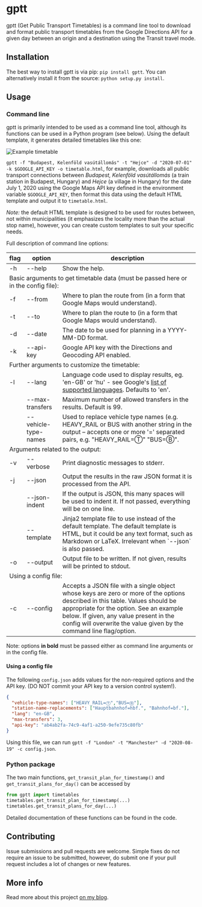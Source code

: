 # gptt

gptt (Get Public Transport Timetables) is a command line tool to download and format public transport timetables from the Google Directions API for a given day between an origin and a destination using the Transit travel mode. 

## Installation

The best way to install gptt is via pip: `pip install gptt`. You can alternatively install it from the source: `python setup.py install`.

## Usage

### Command line

gptt is primarily intended to be used as a command line tool, although its functions can be used in a Python program (see below). Using the default template, it generates detailed timetables like this one:

![Example timetable](https://gitcdn.link/repo/andrashann/generate-nice-timetables/master/timetable.png)

`gptt -f "Budapest, Kelenföld vasútállomás" -t "Hejce" -d "2020-07-01" -k $GOOGLE_API_KEY -o timetable.html`, for example, downloads all public transport connections between *Budapest, Kelenföld vasútállomás* (a train station in Budapest, Hungary) and *Hejce* (a village in Hungary) for the date July 1, 2020 using the Google Maps API key defined in the environment variable `$GOOGLE_API_KEY`, then format this data using the default HTML template and output it to `timetable.html`.

*Note:* the default HTML template is designed to be used for routes between, not within municipalities (it emphasizes the locality more than the actual stop name), however, you can create custom templates to suit your specific needs.

Full description of command line options:

<table>
<thead>
  <tr>
    <th>flag</th>
    <th>option</th>
    <th>description</th>
  </tr>
</thead>
<tbody>
  <tr>
    <td>-h</td>
    <td>--help</td>
    <td>Show the help.</td>
  </tr>
  <tr>
    <td colspan="3"><span style="font-weight:normal">Basic arguments to get timetable data (must be passed here or in the config file):</span></td>
  </tr>
  <tr>
    <td>-f</td>
    <td>--from</td>
    <td>Where to plan the route from (in a form that Google Maps would understand).</td>
  </tr>
  <tr>
    <td>-t</td>
    <td>--to</td>
    <td>Where to plan the route to (in a form that Google Maps would understand).</td>
  </tr>
  <tr>
    <td>-d</td>
    <td>--date</td>
    <td>The date to be used for planning in a YYYY-MM-DD format.</td>
  </tr>
  <tr>
    <td>-k</td>
    <td>--api-key</td>
    <td>Google API key with the Directions and Geocoding API enabled.</td>
  </tr>
  <tr>
    <td colspan="3"><span style="font-weight:normal">Further arguments to customize the timetable:</span></td>
  </tr>
  <tr>
    <td>-l</td>
    <td>--lang</td>
    <td>Language code used to display results, eg. 'en-GB' or 'hu' - see Google's <a href="https://developers.google.com/maps/faq#languagesupport" target="_blank" rel="noopener noreferrer">list of supported languages</a>. Defaults to 'en'.</td>
  </tr>
  <tr>
    <td> </td>
    <td>--max-transfers</td>
    <td>Maximum number of allowed transfers in the results. Default is 99.</td>
  </tr>
  <tr>
    <td> </td>
    <td>--vehicle-type-names</td>
    <td>Used to replace vehicle type names (e.g. HEAVY_RAIL or BUS with another string in the output – accepts one or more '=' separated pairs, e.g. "HEAVY_RAIL=Ⓣ" "BUS=Ⓑ".</td>
  </tr>
  <tr>
    <td colspan="3"> <span style="font-weight:normal">Arguments related to the output:</span></td>
  </tr>
  <tr>
    <td>-v</td>
    <td>--verbose</td>
    <td>Print diagnostic messages to stderr.</td>
  </tr>
  <tr>
    <td>-j</td>
    <td>--json</td>
    <td>Output the results in the raw JSON format it is processed from the API.</td>
  </tr>
  <tr>
    <td> </td>
    <td>--json-indent</td>
    <td>If the output is JSON, this many spaces will be used to indent it. If not passed, everything will be on one line.</td>
  </tr>
  <tr>
    <td> </td>
    <td>--template</td>
    <td>Jinja2 template file to use instead of the default template. The default template is HTML, but it could be any text format, such as Markdown or LaTeX. Irrelevant when `--json` is also passed.</td>
  </tr>
  <tr>
    <td>-o</td>
    <td>--output</td>
    <td>Output file to be written. If not given, results will be printed to stdout.</td>
  </tr>
  <tr>
    <td colspan="3">Using a config file:</td>
  </tr>
  <tr>
    <td>-c</td>
    <td>--config</td>
    <td>Accepts a JSON file with a single object whose keys are zero or more of the options described in this table. Values should be appropriate for the option. See an example below. If given, any value present in the config will overwrite the value given by the command line flag/option.</td>
  </tr>
</tbody>
</table>

Note: options **in bold** must be passed either as command line arguments or in the config file.

#### Using a config file

The following `config.json` adds values for the non-required options and the API key. (DO NOT commit your API key to a version control system!). 

```JSON
{
  "vehicle-type-names": ["HEAVY_RAIL=Ⓣ","BUS=Ⓑ"],
  "station-name-replacements": ["Hauptbahnhof=hbf.", "Bahnhof=bf."],
  "lang": "en-GB",
  "max-transfers": 3,
  "api-key": "ab4ab2fa-74c9-4af1-a250-9efe735c80fb"
}
```

Using this file, we can run `gptt -f "London" -t "Manchester" -d "2020-08-19" -c config.json`.

### Python package

The two main functions, `get_transit_plan_for_timestamp()` and `get_transit_plans_for_day()` can be accessed by

```python
from gptt import timetables
timetables.get_transit_plan_for_timestamp(...)
timetables.get_transit_plans_for_day(...)
```

Detailed documentation of these functions can be found in the code.

## Contributing

Issue submissions and pull requests are welcome. Simple fixes do not require an issue to be submitted, however, do submit one if your pull request includes a lot of changes or new features.

## More info

Read more about this project [on my blog](https://hann.io/articles/2020/get-public-transport-timetables).